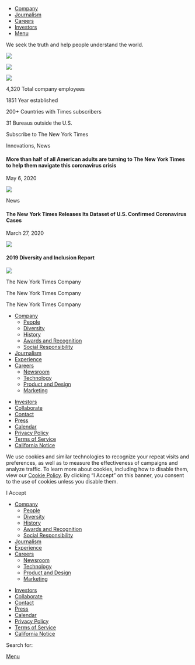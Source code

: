 <div id="a17">

<div class="a17__container">

<div class="g-header__container">

<div class="g-header__inner">

<div class="g-header__logo">

</div>

  - [Company](https://www.nytco.com/company/)
  - [Journalism](https://www.nytco.com/journalism/)
  - [Careers](https://www.nytco.com/careers/)
  - [Investors](https://www.nytco.com/investors/investor-relations/)
  - [Menu](#)

</div>

</div>

<div class="main" data-role="main">

<div id="pjax">

<div class="pjax__container" data-namespace="home">

<div class="o-hero-scroll" data-behavior="homeScroll">

<div class="m-super-hero o-hero-scroll--active">

<div class="m-super-hero__content">

We seek the truth and help people understand the
world.

</div>

<div class="m-module m-module-cta m-module-cta--white">

</div>

</div>

![](https://nytco-assets.nytimes.com/2018/09/TIMES_JEENAH_0212.jpg?quality=10&auto=webp&width=100&crop=16:9)

![](https://nytco-assets.nytimes.com/2018/10/Image_Hero_3000px-1.png?quality=10&auto=webp&width=100&crop=16:9)

![](https://nytco-assets.nytimes.com/2019/04/Screen-Shot-2019-04-26-at-4.24.01-PM.png?quality=10&auto=webp&width=100&crop=16:9)

</div>

<div class="section m-module m-module-stats m-module-stats--full">

<div class="m-module-stats__list">

<div class="a-stat">

<span class="a-stat__stat">4,320</span>
<span class="a-stat__description">Total company employees</span>

</div>

<div class="a-stat">

<span class="a-stat__stat">1851</span>
<span class="a-stat__description">Year established</span>

</div>

<div class="a-stat">

<span class="a-stat__stat">200+</span>
<span class="a-stat__description">Countries with Times
subscribers</span>

</div>

<div class="a-stat">

<span class="a-stat__stat">31</span>
<span class="a-stat__description">Bureaus outside the U.S.</span>

</div>

</div>

<div class="m-module m-module-cta m-module-cta--white">

Subscribe to The New York
Times

</div>

</div>

<div class="section o-features o-features--3">

<div class="m-module m-module-list m-module-list--medium">

<div class="m-module-list__inner" data-list-items="">

[](https://www.nytco.com/press/more-than-half-of-all-american-adults-are-turning-to-the-new-york-times-to-help-them-navigate-this-coronavirus-crisis/)

<div class="m-card__title-wrap">

<span class="m-card__meta"> Innovations, News
</span>

#### More than half of all American adults are turning to The New York Times to help them navigate this coronavirus crisis

</div>

<span class="m-card__subtitle">May 6,
2020</span>

![](https://nytco-assets.nytimes.com/2020/05/Screen-Shot-2020-05-27-at-2.25.04-PM.png?quality=10&auto=webp&width=100&crop=1:1)

[](https://www.nytco.com/press/the-new-york-times-releases-its-dataset-of-u-s-confirmed-coronavirus-cases/)

<div class="m-card__title-wrap">

<span class="m-card__meta"> News
</span>

#### The New York Times Releases Its Dataset of U.S. Confirmed Coronavirus Cases

</div>

<span class="m-card__subtitle">March 27,
2020</span>

![](https://nytco-assets.nytimes.com/2020/03/twitter-4.jpg?quality=10&auto=webp&width=100&crop=1:1)

[](https://www.nytco.com/company/diversity-and-inclusion/2019-diversity-and-inclusion-report/)

<div class="m-card__title-wrap">

#### 2019 Diversity and Inclusion Report

</div>

![](https://nytco-assets.nytimes.com/2020/05/00-NYTCO-DIReport-2019-HeroImage.jpg?quality=10&auto=webp&width=100&crop=1:1)

</div>

</div>

</div>

</div>

</div>

</div>

<div class="g-footer__container">

<div class="g-footer__inner">

<div class="g-footer__logo">

The New York Times Company

The New York Times Company

The New York Times
        Company

</div>

<div class="g-footer__nav">

<div class="g-nav__inner">

  - [Company](https://www.nytco.com/company/)
      - [People](https://www.nytco.com/company/people/)
      - [Diversity](https://www.nytco.com/company/diversity-and-inclusion/)
      - [History](https://www.nytco.com/company/history/)
      - [Awards and
        Recognition](https://www.nytco.com/company/prizes-awards/)
      - [Social
        Responsibility](https://www.nytco.com/social-responsibility/)
  - [Journalism](https://www.nytco.com/journalism/)
  - [Experience](https://www.nytco.com/experience-the-times/)
  - [Careers](https://www.nytco.com/careers/)
      - [Newsroom](https://www.nytco.com/careers/newsroom/)
      - [Technology](https://www.nytco.com/careers/technology/)
      - [Product and
        Design](https://www.nytco.com/careers/product-and-design/)
      - [Marketing](https://www.nytco.com/careers/marketing/)

</div>

<div class="g-nav__inner">

  - [Investors](http://www.nytco.com/investors/investor-relations/)
  - [Collaborate](https://www.nytco.com/collaborate/)
  - [Contact](https://www.nytco.com/contact/)
  - [Press](https://www.nytco.com/press/)
  - [Calendar](https://www.nytco.com/events/)
  - [Privacy
    Policy](https://help.nytimes.com/hc/en-us/articles/115014892108-Privacy-policy)
  - [Terms of
    Service](https://help.nytimes.com/hc/en-us/articles/115014893428-Terms-of-service)
  - [California
    Notice](http://www.nytimes.com/privacy/california-notice)

</div>

</div>

</div>

</div>

<div class="a-cookie a-cookie--hide" data-behavior="cookie">

We use cookies and similar technologies to recognize your repeat visits
and preferences, as well as to measure the effectiveness of campaigns
and analyze traffic. To learn more about cookies, including how to
disable them, view our [Cookie Policy](/policy). By clicking “I Accept”
on this banner, you consent to the use of cookies unless you disable
them.

I
        Accept

</div>

<div class="g-nav-panel" data-global-nav="">

<div class="g-nav-panel__inner">

<div class="g-nav__inner">

  - [Company](https://www.nytco.com/company/)
      - [People](https://www.nytco.com/company/people/)
      - [Diversity](https://www.nytco.com/company/diversity-and-inclusion/)
      - [History](https://www.nytco.com/company/history/)
      - [Awards and
        Recognition](https://www.nytco.com/company/prizes-awards/)
      - [Social
        Responsibility](https://www.nytco.com/social-responsibility/)
  - [Journalism](https://www.nytco.com/journalism/)
  - [Experience](https://www.nytco.com/experience-the-times/)
  - [Careers](https://www.nytco.com/careers/)
      - [Newsroom](https://www.nytco.com/careers/newsroom/)
      - [Technology](https://www.nytco.com/careers/technology/)
      - [Product and
        Design](https://www.nytco.com/careers/product-and-design/)
      - [Marketing](https://www.nytco.com/careers/marketing/)

</div>

<div class="g-nav__inner">

  - [Investors](http://www.nytco.com/investors/investor-relations/)
  - [Collaborate](https://www.nytco.com/collaborate/)
  - [Contact](https://www.nytco.com/contact/)
  - [Press](https://www.nytco.com/press/)
  - [Calendar](https://www.nytco.com/events/)
  - [Privacy
    Policy](https://help.nytimes.com/hc/en-us/articles/115014892108-Privacy-policy)
  - [Terms of
    Service](https://help.nytimes.com/hc/en-us/articles/115014893428-Terms-of-service)
  - [California
    Notice](http://www.nytimes.com/privacy/california-notice)

</div>

</div>

<div class="g-nav-panel__search g-search">

<span class="screen-reader-text">Search for:</span>

</div>

</div>

[Menu](#)

</div>

</div>

<div class="g-modal" data-modal="">

<div class="g-modal__inner">

<div id="pjaxModal" class="g-modal__container">

<div class="pjaxModal__container">

</div>

</div>

</div>

<div class="g-modal__mask">

</div>

</div>
